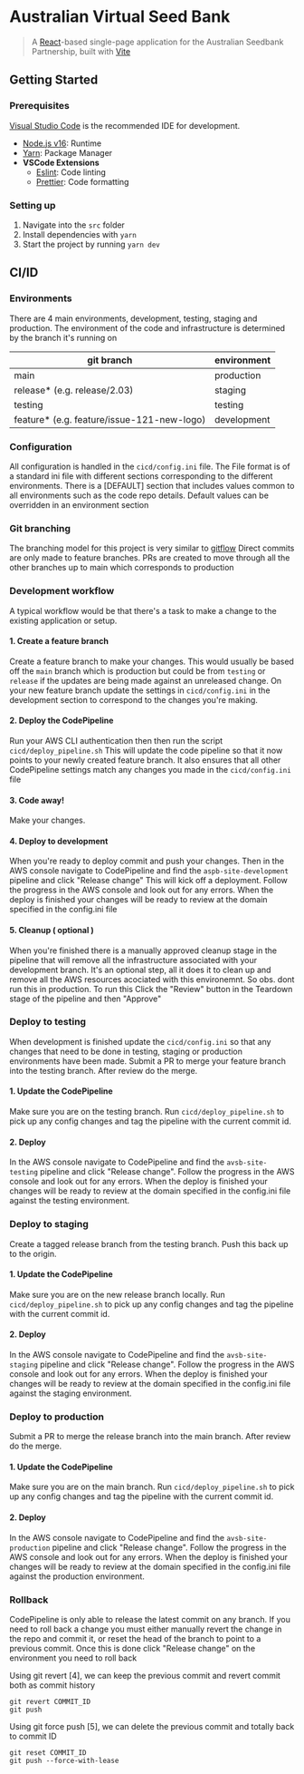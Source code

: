 # Australian Virtual Seed Bank

> A [React](https://reactjs.org/)-based single-page application for the Australian Seedbank Partnership, built with [Vite](https://vitejs.dev/)

## Getting Started

### Prerequisites

[Visual Studio Code](https://code.visualstudio.com/) is the recommended IDE for development.

- [Node.js v16](https://nodejs.org/en/download/current/): Runtime
- [Yarn](https://yarnpkg.com/getting-started/install): Package Manager
- **VSCode Extensions**
  - [Eslint](https://marketplace.visualstudio.com/items?itemName=dbaeumer.vscode-eslint): Code linting
  - [Prettier](https://marketplace.visualstudio.com/items?itemName=esbenp.prettier-vscode): Code formatting

### Setting up

1. Navigate into the `src` folder
2. Install dependencies with `yarn`
3. Start the project by running `yarn dev`

## CI/ID

### Environments

There are 4 main environments, development, testing, staging and production. The environment of the code and infrastructure is determined by the branch it's running on

| git branch                                  | environment |
| ------------------------------------------- | ----------- |
| main                                        | production  |
| release\* (e.g. release/2.03)               | staging     |
| testing                                     | testing     |
| feature\* (e.g. feature/issue-121-new-logo) | development |

### Configuration

All configuration is handled in the `cicd/config.ini` file. The File format is of a standard ini file with different sections corresponding to the different environments. There is a [DEFAULT] section that includes values common to all environments such as the code repo details. Default values can be overridden in an environment section

### Git branching

The branching model for this project is very similar to [gitflow](https://www.atlassian.com/git/tutorials/comparing-workflows/gitflow-workflow)
Direct commits are only made to feature branches. PRs are created to move through all the other branches up to main which corresponds to production

### Development workflow

A typical workflow would be that there's a task to make a change to the existing application or setup.

#### 1. Create a feature branch

Create a feature branch to make your changes. This would usually be based off the `main` branch which is production but could be from `testing` or `release` if the updates are being made against an unreleased change. On your new feature branch update the settings in `cicd/config.ini` in the development section to correspond to the changes you're making.

#### 2. Deploy the CodePipeline

Run your AWS CLI authentication then then run the script `cicd/deploy_pipeline.sh` This will update the code pipeline so that it now points to your newly created feature branch. It also ensures that all other CodePipeline settings match any changes you made in the `cicd/config.ini` file

#### 3. Code away!

Make your changes.

#### 4. Deploy to development

When you're ready to deploy commit and push your changes. Then in the AWS console navigate to CodePipeline and find the `aspb-site-development` pipeline and click "Release change" This will kick off a deployment. Follow the progress in the AWS console and look out for any errors. When the deploy is finished your changes will be ready to review at the domain specified in the config.ini file

#### 5. Cleanup ( optional )

When you're finished there is a manually approved cleanup stage in the pipeline that will remove all the infrastructure associated with your development branch. It's an optional step, all it does it to clean up and remove all the AWS resources acociated with this environemnt. So obs. dont run this in production. To run this Click the "Review" button in the Teardown stage of the pipeline and then "Approve"

### Deploy to testing

When development is finished update the `cicd/config.ini` so that any changes that need to be done in testing, staging or production environments have been made. Submit a PR to merge your feature branch into the testing branch. After review do the merge.

#### 1. Update the CodePipeline

Make sure you are on the testing branch. Run `cicd/deploy_pipeline.sh` to pick up any config changes and tag the pipeline with the current commit id.

#### 2. Deploy

In the AWS console navigate to CodePipeline and find the `avsb-site-testing` pipeline and click "Release change". Follow the progress in the AWS console and look out for any errors. When the deploy is finished your changes will be ready to review at the domain specified in the config.ini file against the testing environment.

### Deploy to staging

Create a tagged release branch from the testing branch. Push this back up to the origin.

#### 1. Update the CodePipeline

Make sure you are on the new release branch locally. Run `cicd/deploy_pipeline.sh` to pick up any config changes and tag the pipeline with the current commit id.

#### 2. Deploy

In the AWS console navigate to CodePipeline and find the `avsb-site-staging` pipeline and click "Release change". Follow the progress in the AWS console and look out for any errors. When the deploy is finished your changes will be ready to review at the domain specified in the config.ini file against the staging environment.

### Deploy to production

Submit a PR to merge the release branch into the main branch. After review do the merge.

#### 1. Update the CodePipeline

Make sure you are on the main branch. Run `cicd/deploy_pipeline.sh` to pick up any config changes and tag the pipeline with the current commit id.

#### 2. Deploy

In the AWS console navigate to CodePipeline and find the `avsb-site-production` pipeline and click "Release change". Follow the progress in the AWS console and look out for any errors. When the deploy is finished your changes will be ready to review at the domain specified in the config.ini file against the production environment.

### Rollback

CodePipeline is only able to release the latest commit on any branch. If you need to roll back a change you must either manually revert the change in the repo and commit it, or reset the head of the branch to point to a previous commit. Once this is done click "Release change" on the environment you need to roll back

Using git revert [4], we can keep the previous commit and revert commit both as commit history

    git revert COMMIT_ID
    git push

Using git force push [5], we can delete the previous commit and totally back to commit ID

    git reset COMMIT_ID
    git push --force-with-lease
